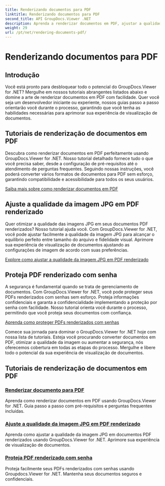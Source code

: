 ```yaml
---
title: Renderizando documentos para PDF
linktitle: Renderizando documentos para PDF
second_title: API GroupDocs.Viewer .NET
description: Aprenda a renderizar documentos em PDF, ajustar a qualidade da imagem JPG e proteger PDFs com senhas usando os tutoriais do GroupDocs.Viewer para .NET.
weight: 29
url: /pt/net/rendering-documents-pdf/
---
```


# Renderizando documentos para PDF


## Introdução

Você está pronto para desbloquear todo o potencial do GroupDocs.Viewer for .NET? Mergulhe em nossos tutoriais abrangentes listados abaixo e domine a arte de renderizar documentos em PDF com facilidade. Quer você seja um desenvolvedor iniciante ou experiente, nossos guias passo a passo orientarão você durante o processo, garantindo que você tenha as habilidades necessárias para aprimorar sua experiência de visualização de documentos.

## Tutoriais de renderização de documentos em PDF

Descubra como renderizar documentos em PDF perfeitamente usando GroupDocs.Viewer for .NET. Nosso tutorial detalhado fornece tudo o que você precisa saber, desde a configuração de pré-requisitos até o atendimento de perguntas frequentes. Seguindo nossas instruções, você poderá converter vários formatos de documentos para PDF sem esforço, garantindo compatibilidade e acessibilidade para todos os seus usuários.

[Saiba mais sobre como renderizar documentos em PDF](./render-to-pdf/)

## Ajuste a qualidade da imagem JPG em PDF renderizado

Quer otimizar a qualidade das imagens JPG em seus documentos PDF renderizados? Nosso tutorial ajuda você. Com GroupDocs.Viewer for .NET, você pode ajustar facilmente a qualidade da imagem JPG para alcançar o equilíbrio perfeito entre tamanho do arquivo e fidelidade visual. Aprimore sua experiência de visualização de documentos ajustando as configurações de imagem de acordo com suas preferências.

[Explore como ajustar a qualidade da imagem JPG em PDF renderizado](./adjust-jpg-quality-pdf/)

## Proteja PDF renderizado com senha

A segurança é fundamental quando se trata de gerenciamento de documentos. Com GroupDocs.Viewer for .NET, você pode proteger seus PDFs renderizados com senhas sem esforço. Proteja informações confidenciais e garanta a confidencialidade implementando a proteção por senha com facilidade. Nosso tutorial orienta você durante o processo, permitindo que você proteja seus documentos com confiança.

[Aprenda como proteger PDFs renderizados com senhas](./protect-pdf/)

Comece sua jornada para dominar o GroupDocs.Viewer for .NET hoje com nossa lista de tutoriais. Esteja você procurando converter documentos em PDF, otimizar a qualidade da imagem ou aumentar a segurança, nós oferecemos cobertura em todas as etapas do processo. Mergulhe e libere todo o potencial da sua experiência de visualização de documentos.
## Tutoriais de renderização de documentos em PDF
### [Renderizar documento para PDF](./render-to-pdf/)
Aprenda como renderizar documentos em PDF usando GroupDocs.Viewer for .NET. Guia passo a passo com pré-requisitos e perguntas frequentes incluídas.
### [Ajuste a qualidade da imagem JPG em PDF renderizado](./adjust-jpg-quality-pdf/)
Aprenda como ajustar a qualidade da imagem JPG em documentos PDF renderizados usando GroupDocs.Viewer for .NET. Aprimore sua experiência de visualização de documentos.
### [Proteja PDF renderizado com senha](./protect-pdf/)
Proteja facilmente seus PDFs renderizados com senhas usando Groupdocs.Viewer for .NET. Mantenha seus documentos seguros e confidenciais.